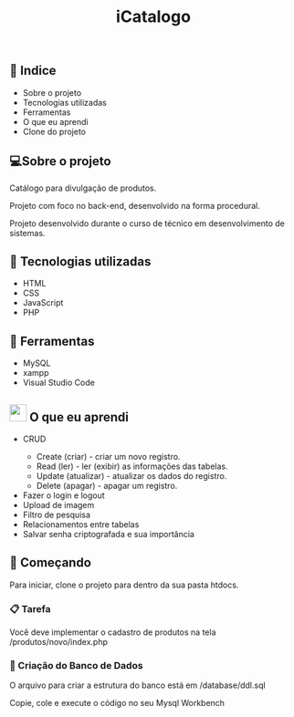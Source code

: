 <h1  align="center" >iCatalogo</h1>

<br>

<h2>📕 Indice</h2>

<ul>
  <li>Sobre o projeto</li>
  <li>Tecnologias utilizadas</li>
  <li>Ferramentas</li>
  <li>O que eu aprendi</li>
  <li>Clone do projeto</li>
</ul>

<h2>💻Sobre o projeto</h2>

Catálogo para divulgação de produtos.

Projeto com foco no back-end, desenvolvido na forma procedural.

Projeto desenvolvido durante o curso de técnico em desenvolvimento de sistemas.
 
<h2>🚀 Tecnologias utilizadas</h2>

<ul>
  <li>HTML</li>
  <li>CSS</li>
  <li>JavaScript</li>
  <li>PHP</li>
</ul>

<h2>🔧 Ferramentas</h2>
<ul>
  <li>MySQL</li>
  <li>xampp</li>
  <li>Visual Studio Code</li>
</ul>

<h2><img width="30" src="https://user-images.githubusercontent.com/62961331/119981069-91137000-bf93-11eb-9d7b-fcc91896dbf7.png"> O que eu aprendi</h2>

<ul>
  <li>CRUD</li>
     <ul>
       <li>Create (criar) - criar um novo registro.</li>
       <li>Read (ler) - ler (exibir) as informações das tabelas.</li>
       <li>Update (atualizar) - atualizar os dados do registro.</li>
       <li>Delete (apagar) - apagar um registro.</li>
     </ul>
  <li>Fazer o login e logout</li>
  <li>Upload de imagem</li>
  <li>Filtro de pesquisa</li>
  <li>Relacionamentos entre tabelas</li>
  <li>Salvar senha criptografada e sua importância</li>
</ul>


## 🚀 Começando

Para iniciar, clone o projeto para dentro da sua pasta htdocs.

### 📋 Tarefa

Você deve implementar o cadastro de produtos na tela /produtos/novo/index.php

### 💾 Criação do Banco de Dados

O arquivo para criar a estrutura do banco está em /database/ddl.sql

Copie, cole e execute o código no seu Mysql Workbench
